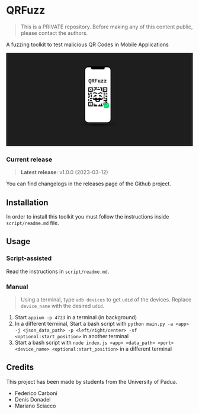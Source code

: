 # QRFuzz

> This is a PRIVATE repository. Before making any of this content public, please contact the authors.

A fuzzing toolkit to test malicious QR Codes in Mobile Applications

![QRFuzz banner](docs/images/qrfuzz-banner.png)

### Current release

> **Latest release**: v1.0.0 (2023-03-12)

You can find changelogs in the releases page of the Github project.

## Installation

In order to install this toolkit you must follow the instructions inside `script/readme.md` file.

## Usage

### Script-assisted

Read the instructions in `script/readme.md`.

### Manual

> Using a terminal, type `adb devices` to get `udid` of the devices. Replace `device_name` with the desired `udid`.

1. Start `appium -p 4723` in a terminal (in background)
2. In a different terminal, Start a bash script with `python main.py -a <app> -j <json_data_path> -p <left/right/center> -sf <optional:start_position>` in another terminal
3. Start a bash script with `node index.js <app> <data_path> <port> <device_name> <optional:start_position>` in a different terminal

## Credits

This project has been made by students from the University of Padua.

- Federico Carboni
- Denis Donadel
- Mariano Sciacco